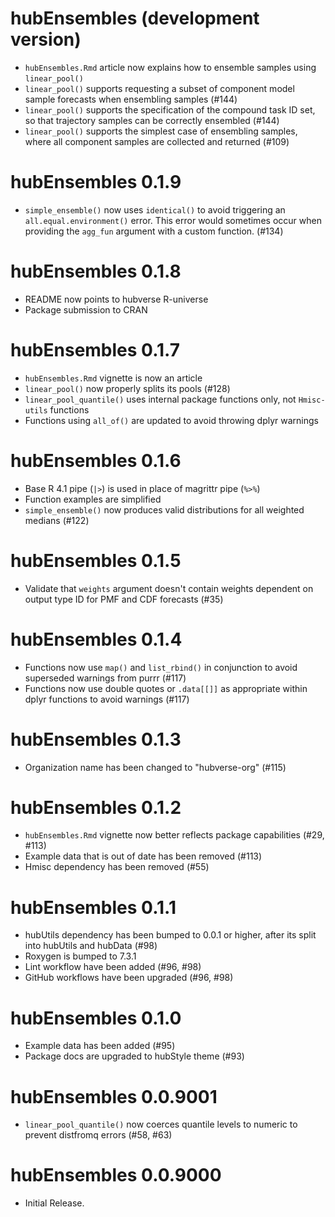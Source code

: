 # hubEnsembles (development version)

* `hubEnsembles.Rmd` article now explains how to ensemble samples using `linear_pool()`
* `linear_pool()` supports requesting a subset of component model sample forecasts when ensembling samples (#144)
* `linear_pool()` supports the specification of the compound task ID set, so that trajectory samples can be correctly ensembled (#144)
* `linear_pool()` supports the simplest case of ensembling samples, where all component samples are collected and returned (#109)

# hubEnsembles 0.1.9

* `simple_ensemble()` now uses `identical()` to avoid triggering an `all.equal.environment()` error. This error would sometimes occur when providing the `agg_fun` argument with a custom function. (#134)

# hubEnsembles 0.1.8

* README now points to hubverse R-universe
* Package submission to CRAN

# hubEnsembles 0.1.7

* `hubEnsembles.Rmd` vignette is now an article
* `linear_pool()` now properly splits its pools (#128)
* `linear_pool_quantile()` uses internal package functions only, not `Hmisc-utils` functions
* Functions using `all_of()` are updated to avoid throwing dplyr warnings

# hubEnsembles 0.1.6

* Base R 4.1 pipe (`|>`) is used in place of magrittr pipe (`%>%`)
* Function examples are simplified
* `simple_ensemble()` now produces valid distributions for all weighted medians (#122)

# hubEnsembles 0.1.5

* Validate that `weights` argument doesn't contain weights dependent on output type ID for PMF and CDF forecasts (#35)

# hubEnsembles 0.1.4

* Functions now use `map()` and `list_rbind()` in conjunction to avoid superseded warnings from purrr (#117)
* Functions now use double quotes or `.data[[]]` as appropriate within dplyr functions to avoid warnings (#117)

# hubEnsembles 0.1.3

* Organization name has been changed to "hubverse-org" (#115)

# hubEnsembles 0.1.2

* `hubEnsembles.Rmd` vignette now better reflects package capabilities (#29, #113)
* Example data that is out of date has been removed (#113)
* Hmisc dependency has been removed (#55)

# hubEnsembles 0.1.1

* hubUtils dependency has been bumped to 0.0.1 or higher, after its split into hubUtils and hubData (#98)
* Roxygen is bumped to 7.3.1
* Lint workflow have been added (#96, #98)
* GitHub workflows have been upgraded (#96, #98)

# hubEnsembles 0.1.0

* Example data has been added (#95)
* Package docs are upgraded to hubStyle theme (#93)

# hubEnsembles 0.0.9001

* `linear_pool_quantile()` now coerces quantile levels to numeric to prevent distfromq errors (#58, #63)

# hubEnsembles 0.0.9000

* Initial Release.
